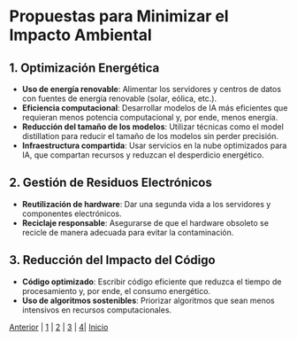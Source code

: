 # Propuestas para Minimizar el Impacto Ambiental

## 1. Optimización Energética
- **Uso de energía renovable**: Alimentar los servidores y centros de datos con fuentes de energía renovable (solar, eólica, etc.).
- **Eficiencia computacional**: Desarrollar modelos de IA más eficientes que requieran menos potencia computacional y, por ende, menos energía.
- **Reducción del tamaño de los modelos**: Utilizar técnicas como el model distillation para reducir el tamaño de los modelos sin perder precisión.
- **Infraestructura compartida**: Usar servicios en la nube optimizados para IA, que compartan recursos y reduzcan el desperdicio energético.

## 2. Gestión de Residuos Electrónicos
- **Reutilización de hardware**: Dar una segunda vida a los servidores y componentes electrónicos.
- **Reciclaje responsable**: Asegurarse de que el hardware obsoleto se recicle de manera adecuada para evitar la contaminación.

## 3. Reducción del Impacto del Código
- **Código optimizado**: Escribir código eficiente que reduzca el tiempo de procesamiento y, por ende, el consumo energético.
- **Uso de algoritmos sostenibles**: Priorizar algoritmos que sean menos intensivos en recursos computacionales.

  
[Anterior](Impacto_ambiental4.md) | [1](Las_aplicaciones_de_la_IA4.md) | [2](inpacto_en_el_sector4.md) | [3](Impacto_ambiental4.md) | [4](Propostes_per_minimitzar_els_impactes_ambientals4.md)| [Inicio](Anàlisis_de_dades4.md)
